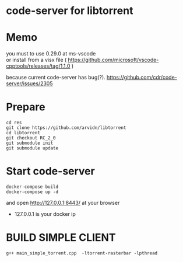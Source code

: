 
# code-server for libtorrent 



# Memo
you must to use 0.29.0 at ms-vscode   
or install from a visx file ( https://github.com/microsoft/vscode-cpptools/releases/tag/1.1.0 )

because current code-server has bug(?). https://github.com/cdr/code-server/issues/2305



# Prepare 

```
cd res 
git clone https://github.com/arvidn/libtorrent
cd libtorrent
git checkout RC_2_0
git submodule init 
git submodule update
```

# Start code-server

```
docker-compose build
docker-compose up -d
```

and open http://127.0.0.1:8443/ at your browser
* 127.0.0.1 is your docker ip


# BUILD SIMPLE CLIENT

```
g++ main_simple_torrent.cpp  -ltorrent-rasterbar -lpthread
```
